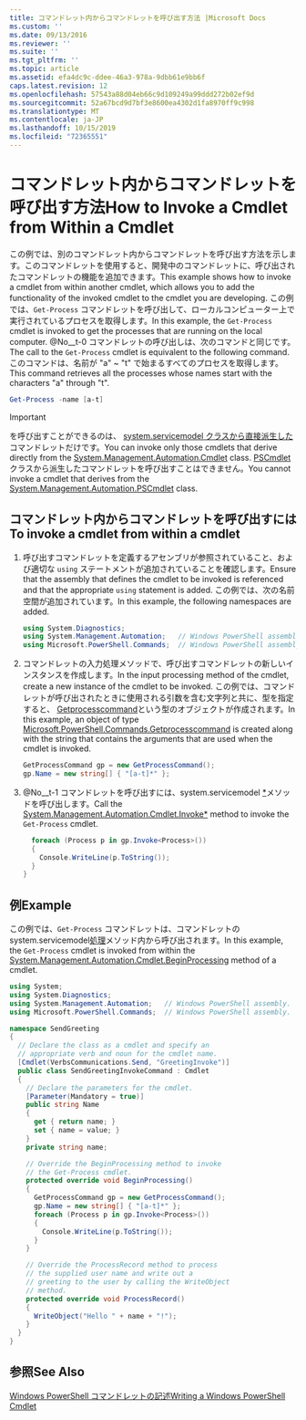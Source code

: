 ```yaml
---
title: コマンドレット内からコマンドレットを呼び出す方法 |Microsoft Docs
ms.custom: ''
ms.date: 09/13/2016
ms.reviewer: ''
ms.suite: ''
ms.tgt_pltfrm: ''
ms.topic: article
ms.assetid: efa4dc9c-ddee-46a3-978a-9dbb61e9bb6f
caps.latest.revision: 12
ms.openlocfilehash: 57543a88d04eb66c9d109249a99ddd272b02ef9d
ms.sourcegitcommit: 52a67bcd9d7bf3e8600ea4302d1fa8970ff9c998
ms.translationtype: MT
ms.contentlocale: ja-JP
ms.lasthandoff: 10/15/2019
ms.locfileid: "72365551"
---
```

# <a name="how-to-invoke-a-cmdlet-from-within-a-cmdlet"></a><span data-ttu-id="aa83d-102">コマンドレット内からコマンドレットを呼び出す方法</span><span class="sxs-lookup"><span data-stu-id="aa83d-102">How to Invoke a Cmdlet from Within a Cmdlet</span></span>

<span data-ttu-id="aa83d-103">この例では、別のコマンドレット内からコマンドレットを呼び出す方法を示します。このコマンドレットを使用すると、開発中のコマンドレットに、呼び出されたコマンドレットの機能を追加できます。</span><span class="sxs-lookup"><span data-stu-id="aa83d-103">This example shows how to invoke a cmdlet from within another cmdlet, which allows you to add the functionality of the invoked cmdlet to the cmdlet you are developing.</span></span> <span data-ttu-id="aa83d-104">この例では、`Get-Process` コマンドレットを呼び出して、ローカルコンピューター上で実行されているプロセスを取得します。</span><span class="sxs-lookup"><span data-stu-id="aa83d-104">In this example, the `Get-Process` cmdlet is invoked to get the processes that are running on the local computer.</span></span> <span data-ttu-id="aa83d-105">@No__t-0 コマンドレットの呼び出しは、次のコマンドと同じです。</span><span class="sxs-lookup"><span data-stu-id="aa83d-105">The call to the `Get-Process` cmdlet is equivalent to the following command.</span></span> <span data-ttu-id="aa83d-106">このコマンドは、名前が "a" ~ "t" で始まるすべてのプロセスを取得します。</span><span class="sxs-lookup"><span data-stu-id="aa83d-106">This command retrieves all the processes whose names start with the characters "a" through "t".</span></span>

```powershell
Get-Process -name [a-t]
```

> [!IMPORTANT]
> <span data-ttu-id="aa83d-107">を呼び出すことができるのは、 [system.servicemodel クラスから直接派生した](/dotnet/api/System.Management.Automation.Cmdlet)コマンドレットだけです。</span><span class="sxs-lookup"><span data-stu-id="aa83d-107">You can invoke only those cmdlets that derive directly from the [System.Management.Automation.Cmdlet](/dotnet/api/System.Management.Automation.Cmdlet) class.</span></span> <span data-ttu-id="aa83d-108">[PSCmdlet](/dotnet/api/System.Management.Automation.PSCmdlet)クラスから派生したコマンドレットを呼び出すことはできません。</span><span class="sxs-lookup"><span data-stu-id="aa83d-108">You cannot invoke a cmdlet that derives from the [System.Management.Automation.PSCmdlet](/dotnet/api/System.Management.Automation.PSCmdlet) class.</span></span>

## <a name="to-invoke-a-cmdlet-from-within-a-cmdlet"></a><span data-ttu-id="aa83d-109">コマンドレット内からコマンドレットを呼び出すには</span><span class="sxs-lookup"><span data-stu-id="aa83d-109">To invoke a cmdlet from within a cmdlet</span></span>

1. <span data-ttu-id="aa83d-110">呼び出すコマンドレットを定義するアセンブリが参照されていること、および適切な `using` ステートメントが追加されていることを確認します。</span><span class="sxs-lookup"><span data-stu-id="aa83d-110">Ensure that the assembly that defines the cmdlet to be invoked is referenced and that the appropriate `using` statement is added.</span></span> <span data-ttu-id="aa83d-111">この例では、次の名前空間が追加されています。</span><span class="sxs-lookup"><span data-stu-id="aa83d-111">In this example, the following namespaces are added.</span></span>

    ```csharp
    using System.Diagnostics;
    using System.Management.Automation;   // Windows PowerShell assembly.
    using Microsoft.PowerShell.Commands;  // Windows PowerShell assembly.
    ```

2. <span data-ttu-id="aa83d-112">コマンドレットの入力処理メソッドで、呼び出すコマンドレットの新しいインスタンスを作成します。</span><span class="sxs-lookup"><span data-stu-id="aa83d-112">In the input processing method of the cmdlet, create a new instance of the cmdlet to be invoked.</span></span> <span data-ttu-id="aa83d-113">この例では、コマンドレットが呼び出されたときに使用される引数を含む文字列と共に、型を指定すると、 [Getprocesscommand](/dotnet/api/Microsoft.PowerShell.Commands.GetProcessCommand)という型のオブジェクトが作成されます。</span><span class="sxs-lookup"><span data-stu-id="aa83d-113">In this example, an object of type [Microsoft.PowerShell.Commands.Getprocesscommand](/dotnet/api/Microsoft.PowerShell.Commands.GetProcessCommand) is created along with the string that contains the arguments that are used when the cmdlet is invoked.</span></span>

    ```csharp
    GetProcessCommand gp = new GetProcessCommand();
    gp.Name = new string[] { "[a-t]*" };
    ```

3. <span data-ttu-id="aa83d-114">@No__t-1 コマンドレットを呼び出すには、system.servicemodel [\*](/dotnet/api/System.Management.Automation.Cmdlet.Invoke)メソッドを呼び出します。</span><span class="sxs-lookup"><span data-stu-id="aa83d-114">Call the [System.Management.Automation.Cmdlet.Invoke\*](/dotnet/api/System.Management.Automation.Cmdlet.Invoke) method to invoke the `Get-Process` cmdlet.</span></span>

    ```csharp
      foreach (Process p in gp.Invoke<Process>())
      {
        Console.WriteLine(p.ToString());
      }
    }
    ```

## <a name="example"></a><span data-ttu-id="aa83d-115">例</span><span class="sxs-lookup"><span data-stu-id="aa83d-115">Example</span></span>

<span data-ttu-id="aa83d-116">この例では、`Get-Process` コマンドレットは、コマンドレットの system.servicemodel[処理](/dotnet/api/System.Management.Automation.Cmdlet.BeginProcessing)メソッド内から呼び出されます。</span><span class="sxs-lookup"><span data-stu-id="aa83d-116">In this example, the `Get-Process` cmdlet is invoked from within the [System.Management.Automation.Cmdlet.BeginProcessing](/dotnet/api/System.Management.Automation.Cmdlet.BeginProcessing) method of a cmdlet.</span></span>

```csharp
using System;
using System.Diagnostics;
using System.Management.Automation;   // Windows PowerShell assembly.
using Microsoft.PowerShell.Commands;  // Windows PowerShell assembly.

namespace SendGreeting
{
  // Declare the class as a cmdlet and specify an
  // appropriate verb and noun for the cmdlet name.
  [Cmdlet(VerbsCommunications.Send, "GreetingInvoke")]
  public class SendGreetingInvokeCommand : Cmdlet
  {
    // Declare the parameters for the cmdlet.
    [Parameter(Mandatory = true)]
    public string Name
    {
      get { return name; }
      set { name = value; }
    }
    private string name;

    // Override the BeginProcessing method to invoke
    // the Get-Process cmdlet.
    protected override void BeginProcessing()
    {
      GetProcessCommand gp = new GetProcessCommand();
      gp.Name = new string[] { "[a-t]*" };
      foreach (Process p in gp.Invoke<Process>())
      {
        Console.WriteLine(p.ToString());
      }
    }

    // Override the ProcessRecord method to process
    // the supplied user name and write out a
    // greeting to the user by calling the WriteObject
    // method.
    protected override void ProcessRecord()
    {
      WriteObject("Hello " + name + "!");
    }
  }
}
```

## <a name="see-also"></a><span data-ttu-id="aa83d-117">参照</span><span class="sxs-lookup"><span data-stu-id="aa83d-117">See Also</span></span>

[<span data-ttu-id="aa83d-118">Windows PowerShell コマンドレットの記述</span><span class="sxs-lookup"><span data-stu-id="aa83d-118">Writing a Windows PowerShell Cmdlet</span></span>](./writing-a-windows-powershell-cmdlet.md)
